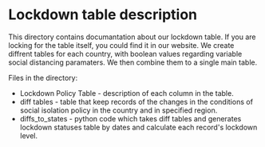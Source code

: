 # Lockdown table description

This directory contains documantation about our lockdown table. If you are locking for the table itself, you could find it in our website.
We create diffrent tables for each country, with boolean values regarding variable social distancing paramaters.
We then combine them to a single main table.

Files in the directory:
* Lockdown Policy Table - description of each column in the table.
* diff tables - table that keep records of the changes in the conditions of social isolation policy in the country and in specified region.
* diffs_to_states - python code which takes diff tables and generates lockdown statuses table by dates and calculate each  record's lockdown level.
